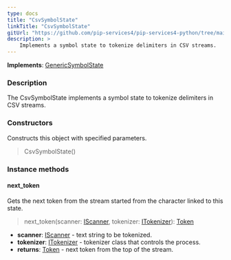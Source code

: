 ```yaml
---
type: docs
title: "CsvSymbolState"
linkTitle: "CsvSymbolState"
gitUrl: "https://github.com/pip-services4/pip-services4-python/tree/main/pip-services4-expressions-python"
description: > 
    Implements a symbol state to tokenize delimiters in CSV streams.
---
```


**Implements**: [GenericSymbolState](../../tokenizers/generic/generic_symbol_state)

### Description

The CsvSymbolState implements a symbol state to tokenize delimiters in CSV streams.

### Constructors
Constructs this object with specified parameters.

> CsvSymbolState()

### Instance methods

#### next_token
Gets the next token from the stream started from the character linked to this state.

> next_token(scanner: [IScanner](../../io/iscanner), tokenizer: [ITokenizer](../../tokenizers/itokenizer)): [Token](../../tokenizers/token)

- **scanner**: [IScanner](../../io/iscanner) - text string to be tokenized.
- **tokenizer**: [ITokenizer](../../tokenizers/itokenizer) - tokenizer class that controls the process.
- **returns**: [Token](../../tokenizers/token) - next token from the top of the stream.
